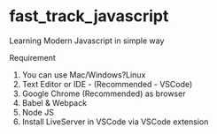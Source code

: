 # fast_track_javascript
Learning Modern Javascript in simple way

Requirement
1. You can use Mac/Windows?Linux
2. Text Editor or IDE - (Recommended - VSCode)
3. Google Chrome (Recommended) as browser
4. Babel & Webpack
5. Node JS
6. Install LiveServer in VSCode via VSCode extension 